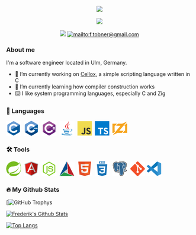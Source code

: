  <p align="center">
<img src="https://readme-typing-svg.herokuapp.com?size=26&color=%47BBF7FF&height=40&duration=3000&pause=1000&center=true&lines=Hey%2C+there++%F0%9F%91%8B;Welcome+to+my+profile">
</p>

<div id="header" align="center">
  <img src="https://media.giphy.com/media/lRLzrbhmh5pFf4jOga/giphy.gif" width="200"/>
</div>

<p align="center">  
<img src="https://img.shields.io/badge/age-26-blue">
<a href="mailto:f.tobner@gmail.com">
<img src="https://img.shields.io/badge/-Gmail-c14438?style=flat-square&logo=Gmail&logoColor=white&link=mailto:f.tobner@gmail.com" alt="mailto:f.tobner@gmail.com">
  </a>
</p>


### About me

I'm a software engineer located in Ulm, Germany.


- 🔭 I’m currently working on [Cellox](https://github.com/FrederikTobner/Cellox), a simple scripting language written in C
- 🌱 I’m currently learning how compiler construction works
- ⌨️ I like system programming languages, especially C and Zig


### :speech_balloon: Languages
  <img src="https://github.com/devicons/devicon/blob/master/icons/c/c-original.svg" title="C" alt="C" width="40" height="40"/>&nbsp;
  <img src="https://github.com/devicons/devicon/blob/master/icons/cplusplus/cplusplus-original.svg" title="C" alt="C" width="40" height="40"/>&nbsp;
   <img src="https://github.com/devicons/devicon/blob/master/icons/csharp/csharp-original.svg" title="CSharp" alt="CSharp" width="40" height="40"/>&nbsp;
  <img src="https://github.com/devicons/devicon/blob/master/icons/java/java-original.svg" title="Java" alt="Java" width="40" height="40"/>&nbsp;    <img src="https://github.com/devicons/devicon/blob/master/icons/javascript/javascript-original.svg" title="JavaScript" alt="JavaScript" width="40" height="40"/>&nbsp;
        <img src="https://github.com/devicons/devicon/blob/master/icons/typescript/typescript-original.svg" title="Typescript" alt="Typescript" width="40" height="40"/>&nbsp;
        <img src="https://github.com/devicons/devicon/blob/master/icons/zig/zig-original.svg" title="Zig" alt="Zig" width="40" height="40"/>&nbsp;
### :hammer_and_wrench: Tools
<div>
  <img src="https://github.com/devicons/devicon/blob/master/icons/spring/spring-original.svg" title="Spring" alt="Spring" width="40" height="40"/>&nbsp;
  <img src="https://github.com/devicons/devicon/blob/master/icons/angularjs/angularjs-original.svg" title="Angular" alt="Angular" width="40" height="40"/>&nbsp;
    <img src="https://github.com/devicons/devicon/blob/master/icons/nodejs/nodejs-original.svg" title="NodeJS" alt="NodeJS" width="40" height="40"/>&nbsp;
      <img src="https://github.com/devicons/devicon/blob/master/icons/cmake/cmake-original.svg" title="NodeJS" alt="NodeJS" width="40" height="40" background-color="#ffffff"/>&nbsp;
    <img src="https://github.com/devicons/devicon/blob/master/icons/html5/html5-original.svg" title="HTML5" alt="HTML" width="40" height="40"/>&nbsp;
  <img src="https://github.com/devicons/devicon/blob/master/icons/css3/css3-plain-wordmark.svg"  title="CSS3" alt="CSS" width="40" height="40"/>&nbsp;
  <img src="https://github.com/devicons/devicon/blob/master/icons/postgresql/postgresql-original.svg" title="PostgreSQL"  alt="PostgreSQL" width="40" height="40"/>&nbsp;
  <img src="https://github.com/devicons/devicon/blob/master/icons/git/git-original.svg" title="Git" **alt="Git" width="40" height="40"/>
  <img src="https://github.com/devicons/devicon/blob/master/icons/vscode/vscode-original.svg" title="Git" **alt="Git" width="40" height="40"/>
</div>


### :fire: My Github Stats
[![GitHub Trophys](https://github-profile-trophy.vercel.app/?username=FrederikTobner&theme=dracula)

[![Frederik's Github Stats](https://github-readme-stats.vercel.app/api?username=FrederikTobner&count_private=true&theme=dracula&show_icons=true%card_width=10px)](https://github.com/FrederikTobner)

[![Top Langs](https://github-readme-stats.vercel.app/api/top-langs/?username=FrederikTobner&layout=compact&theme=dracula)](https://github.com/anuraghazra/github-readme-stats)

